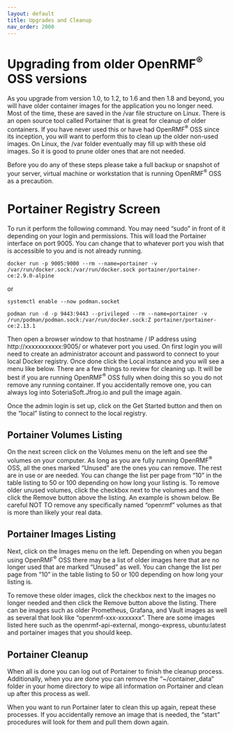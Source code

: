 ```yaml
---
layout: default
title: Upgrades and Cleanup
nav_order: 2000
---
```


# Upgrading from older OpenRMF<sup>&reg;</sup> OSS versions
As you upgrade from version 1.0, to 1.2, to 1.6 and then 1.8 and beyond, you will have older container images for the application you no longer need. Most of the time, these are saved in the /var file structure on Linux. There is an open source tool called Portainer that is great for cleanup of older containers. If you have never used this or have had OpenRMF<sup>&reg;</sup> OSS since its inception, you will want to perform this to clean up the older non-used images. On Linux, the /var folder eventually may fill up with these old images.  So it is good to prune older ones that are not needed.

Before you do any of these steps please take a full backup or snapshot of your server, virtual machine or workstation that is running OpenRMF<sup>&reg;</sup> OSS as a precaution. 

# Portainer Registry Screen

To run it perform the following command. You may need “sudo” in front of it depending on your login and permissions. This will load the Portainer interface on port 9005. You can change that to whatever port you wish that is accessible to you and is not already running. 

```
docker run -p 9005:9000 --rm --name=portainer -v /var/run/docker.sock:/var/run/docker.sock portainer/portainer-ce:2.9.0-alpine
```

or
```
systemctl enable --now podman.socket

podman run -d -p 9443:9443 --privileged --rm --name=portainer -v /run/podman/podman.sock:/var/run/docker.sock:Z portainer/portainer-ce:2.13.1
```

Then open a browser window to that hostname / IP address using http://xxxxxxxxxxx:9005/ or whatever port you used. On first login you will need to create an administrator account and password to connect to your local Docker registry. Once done click the Local instance and you will see a menu like below. There are a few things to review for cleaning up. It will be best if you are running OpenRMF<sup>&reg;</sup> OSS fully when doing this so you do not remove any running container. If you accidentally remove one, you can always log into SoteriaSoft.Jfrog.io and pull the image again. 

Once the admin login is set up, click on the Get Started button and then on the “local” listing to connect to the local registry. 

## Portainer Volumes Listing
On the next screen click on the Volumes menu on the left and see the volumes on your computer. As long as you are fully running OpenRMF<sup>&reg;</sup> OSS, all the ones marked “Unused” are the ones you can remove. The rest are in use or are needed. You can change the list per page from “10” in the table listing to 50 or 100 depending on how long your listing is. 
To remove older unused volumes, click the checkbox next to the volumes and then click the Remove button above the listing. An example is shown below. Be careful NOT TO remove any specifically named “openrmf” volumes as that is more than likely your real data. 

## Portainer Images Listing
Next, click on the Images menu on the left. Depending on when you began using OpenRMF<sup>&reg;</sup> OSS there may be a list of older images here that are no longer used that are marked “Unused” as well. You can change the list per page from “10” in the table listing to 50 or 100 depending on how long your listing is. 

To remove these older images, click the checkbox next to the images no longer needed and then click the Remove button above the listing. There can be images such as older Prometheus, Grafana, and Vault images as well as several that look like “openrmf-xxx-xxxxxxx”. There are some images listed here such as the openrmf-api-external, mongo-express, ubuntu:latest and portainer images that you should keep. 

## Portainer Cleanup
When all is done you can log out of Portainer to finish the cleanup process. Additionally, when you are done you can remove the “~/container_data” folder in your home directory to wipe all information on Portainer and clean up after this process as well.  

When you want to run Portainer later to clean this up again, repeat these processes.
If you accidentally remove an image that is needed, the “start” procedures will look for them and pull them down again.